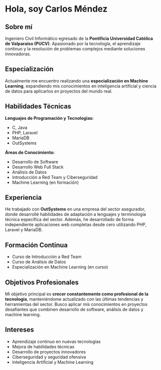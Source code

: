 # Hola, soy Carlos Méndez

## Sobre mí

Ingeniero Civil Informático egresado de la **Pontificia Universidad Católica de Valparaíso (PUCV)**. Apasionado por la tecnología, el aprendizaje continuo y la resolución de problemas complejos mediante soluciones innovadoras.

## Especialización

Actualmente me encuentro realizando una **especialización en Machine Learning**, expandiendo mis conocimientos en inteligencia artificial y ciencia de datos para aplicarlos en proyectos del mundo real.

## Habilidades Técnicas

**Lenguajes de Programación y Tecnologías:**
- C, Java
- PHP, Laravel
- MariaDB
- OutSystems

**Áreas de Conocimiento:**
- Desarrollo de Software
- Desarrollo Web Full Stack
- Análisis de Datos
- Introducción a Red Team y Ciberseguridad
- Machine Learning (en formación)

## Experiencia

He trabajado con **OutSystems** en una empresa del sector asegurador, donde desarrollé habilidades de adaptación a lenguajes y terminología técnica específica del sector. Además, he desarrollado de forma independiente aplicaciones web completas desde cero utilizando PHP, Laravel y MariaDB.

## Formación Continua

- Curso de Introducción a Red Team
- Curso de Análisis de Datos
- Especialización en Machine Learning (en curso)

## Objetivos Profesionales

Mi objetivo principal es **crecer constantemente como profesional de la tecnología**, manteniéndome actualizado con las últimas tendencias y herramientas del sector. Busco aplicar mis conocimientos en proyectos desafiantes que combinen desarrollo de software, análisis de datos y machine learning.

## Intereses

- Aprendizaje continuo en nuevas tecnologías
- Mejora de habilidades técnicas
- Desarrollo de proyectos innovadores
- Ciberseguridad y seguridad ofensiva
- Inteligencia Artificial y Machine Learning

